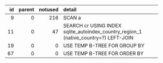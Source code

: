 |   id |   parent |   notused | detail                                                                               |
|-----:|---------:|----------:|:-------------------------------------------------------------------------------------|
|    9 |        0 |       216 | SCAN a                                                                               |
|   11 |        0 |        47 | SEARCH cr USING INDEX sqlite_autoindex_country_region_1 (native_country=?) LEFT-JOIN |
|   19 |        0 |         0 | USE TEMP B-TREE FOR GROUP BY                                                         |
|   67 |        0 |         0 | USE TEMP B-TREE FOR ORDER BY                                                         |